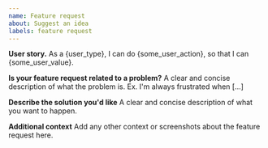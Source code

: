 ```yaml
---
name: Feature request
about: Suggest an idea
labels: feature request
---
```


**User story.**
As a {user_type}, I can do {some_user_action}, so that I can {some_user_value}.

**Is your feature request related to a problem?**
A clear and concise description of what the problem is. Ex. I'm always frustrated when [...]

**Describe the solution you'd like**
A clear and concise description of what you want to happen.

**Additional context**
Add any other context or screenshots about the feature request here.
